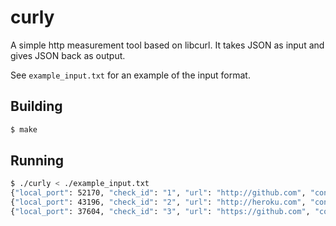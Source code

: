 curly
=====

A simple http measurement tool based on libcurl.  It takes JSON as input and gives JSON back as output.

See `example_input.txt` for an example of the input format.

## Building

```sh
$ make
```

## Running

```sh
$ ./curly < ./example_input.txt
{"local_port": 52170, "check_id": "1", "url": "http://github.com", "connect_time": 0.027272000000000001, "exit_status": 0, "starttransfer_time": 0.027272000000000001, "t": 1395843894, "http_status": 301, "local_ip": "107.170.123.131", "primary_ip": "192.30.252.131", "total_time": 0.033854000000000002, "namelookup_time": 0.020676}
{"local_port": 43196, "check_id": "2", "url": "http://heroku.com", "connect_time": 0.030127999999999999, "exit_status": 0, "starttransfer_time": 0.030127999999999999, "t": 1395843894, "http_status": 301, "local_ip": "107.170.123.131", "primary_ip": "50.19.85.156", "total_time": 0.038586000000000002, "namelookup_time": 0.021548000000000001}
{"local_port": 37604, "check_id": "3", "url": "https://github.com", "connect_time": 0.028073000000000001, "exit_status": 0, "starttransfer_time": 0.028073000000000001, "t": 1395843894, "http_status": 200, "local_ip": "107.170.123.131", "primary_ip": "192.30.252.128", "total_time": 0.068491999999999997, "namelookup_time": 0.021565999999999998}
```
